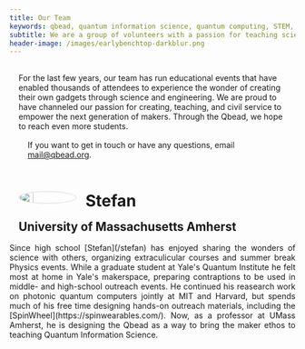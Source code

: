 ```yaml
---
title: Our Team
keywords: qbead, quantum information science, quantum computing, STEM, science, science and art, physics, computer science, middle school, high school, textbook
subtitle: We are a group of volunteers with a passion for teaching science and building devices harnessing the most whimsical features of nature
header-image: /images/earlybenchtop-darkblur.png
---
```


<div class="row dark">
<div class="column long-text light" style="padding:1rem;">
For the last few years, our team has run educational events that have enabled
thousands of attendees to experience the wonder of creating their own gadgets
through science and engineering.
We are proud to have channeled our passion for creating, teaching, and civil service
to empower the next generation of makers.
Through the Qbead, we hope to reach even more students.

If you want to get in touch or have any questions, email [mail@qbead.org](mailto:mail@qbead.org).

<figure>
<!--IMAGE: team picture <img src="/images/behindthescenes/team_2.jpg">-->
</figure>
</div>
</div>

<style>
.team-member {
  display: inline-block;
  overflow:hidden;
  text-align: justify;
  background-color: var(--color-lightgreybg);
  color: var(--color-text);
  margin: 0.5rem 0;
}
.team-member img {
  float:left;
  border: solid 1px;
  border-color: #ddd;
  border-radius:50%;
  width:25%;
  max-width:100px;
}
.team-member img, p, h1, h2 {
  margin: 1rem;
}
.team-member h2 {
  color: var(--color-colorfullbg);
  font-size: 1.3rem;
}
.frontwall {
 column-width: 18rem;
 column-gap: 1rem;
 width: 100%;
}
</style>


<div class="row">
<div class="frontwall dark">

<div class="team-member">
<img src="/images/teampics/stefan_s.jpg">
<div>
<h1>Stefan</h1>
<h2>University of Massachusetts Amherst</h2>
Since high school [Stefan](/stefan) has enjoyed sharing the wonders of science with
others, organizing extraculicular courses and summer break Physics events.
While a graduate student at Yale's Quantum Institute he felt most at home in
Yale's makerspace, preparing contraptions to be used in middle- and high-school
outreach events. He continued his reasearch work on photonic quantum
computers jointly at MIT and Harvard, but spends much of his free time
designing hands-on outreach materials, including the [SpinWheel](https://spinwearables.com/).
Now, as a professor at UMass Amherst, he is designing the Qbead as a way to bring the maker ethos to teaching Quantum Information Science.
</div>
</div>

<!--TODO: the other team members-->

</div>
</div>







</div>
